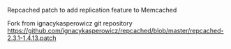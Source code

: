 Repcached patch to add replication feature to Memcached

Fork from ignacykasperowicz git repository https://github.com/ignacykasperowicz/repcached/blob/master/repcached-2.3.1-1.4.13.patch
